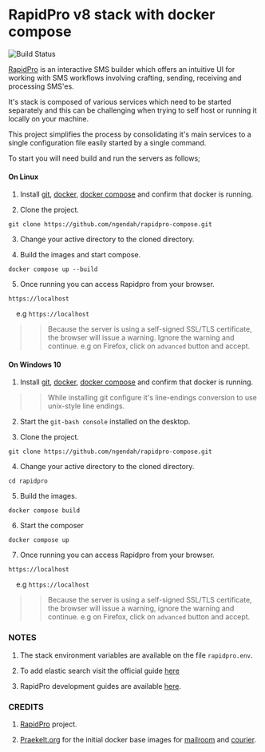 RapidPro v8 stack with docker compose
=====================================

![Build Status](https://github.com/ngendah/rapidpro-compose/actions/workflows/linux.yaml/badge.svg)


[RapidPro](https://github.com/rapidpro/rapidpro) is an interactive SMS builder which offers an intuitive UI for working with SMS workflows involving crafting, sending, receiving and processing SMS'es.

It's stack is composed of various services which need to be started separately and this can be challenging when trying to self host or running it locally on your machine.

This project simplifies the process by consolidating it's main services to a single configuration file easily started by a single command.


To start you will need build and run the servers as follows;

#### On Linux

1. Install [git](https://github.com/git-guides/install-git), [docker](https://docs.docker.com/engine/), [docker compose](https://docs.docker.com/compose/) and confirm that docker is running.

2. Clone the project.

```
git clone https://github.com/ngendah/rapidpro-compose.git
```

3. Change your active directory to the cloned directory.

4. Build the images and start compose.

```
docker compose up --build
```

5. Once running you can access Rapidpro from your browser.

```
https://localhost
```

&nbsp;&nbsp;&nbsp;&nbsp;e.g `https://localhost`

>> Because the server is using a self-signed SSL/TLS certificate, the browser will issue a warning. Ignore the warning and continue. e.g on Firefox, click on `advanced` button and accept.

#### On Windows 10

1. Install [git](https://github.com/git-guides/install-git), [docker](https://docs.docker.com/engine/install/), [docker compose](https://docs.docker.com/compose/install/) and confirm that docker is running.

>> While installing git configure it's line-endings conversion to use unix-style line endings.

2. Start the `git-bash console` installed on the desktop.

3. Clone the project.

```
git clone https://github.com/ngendah/rapidpro-compose.git
```

4. Change your active directory to the cloned directory.

```
cd rapidpro
```

5. Build the images.

```
docker compose build
```

6. Start the composer

```
docker compose up
```

7. Once running you can access Rapidpro from your browser.

```
https://localhost
```

&nbsp;&nbsp;&nbsp;&nbsp;e.g `https://localhost`

>> Because the server is using a self-signed SSL/TLS certificate, the browser will issue a warning, ignore the warning and continue. e.g on Firefox, click on `advanced` button and accept.


### NOTES

1. The stack environment variables are available on the file `rapidpro.env`.

2. To add elastic search visit the official guide [here](https://www.elastic.co/guide/en/elasticsearch/reference/current/docker.html)

3. RapidPro development guides are available [here](http://rapidpro.github.io/rapidpro/).


### CREDITS

1. [RapidPro](https://github.com/rapidpro/rapidpro) project.

2. [Praekelt.org](https://github.com/praekeltfoundation) for the initial docker base images for [mailroom](https://github.com/praekeltfoundation/mailroom-docker) and [courier](https://github.com/praekeltfoundation/courier-docker).

